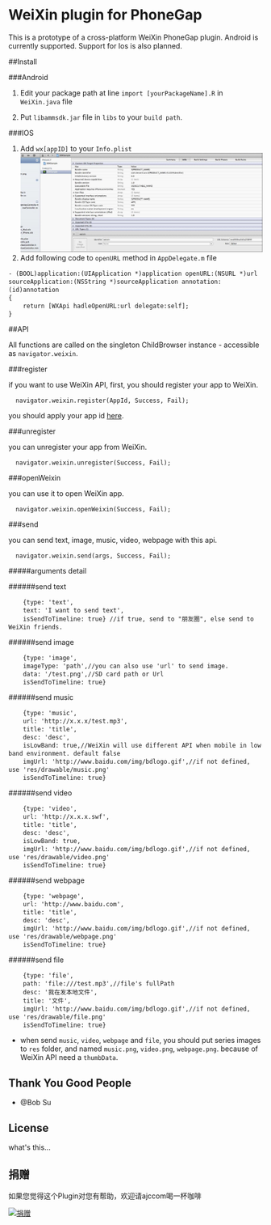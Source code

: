 # WeiXin plugin for PhoneGap

This is a prototype of a cross-platform WeiXin PhoneGap plugin. Android
is currently supported. Support for Ios is also planned.

##Install

###Android

1. Edit your package path at line `import [yourPackageName].R` in `WeiXin.java` file

2. Put `libammsdk.jar` file in `libs` to your `build path`.

###IOS

1. Add `wx[appID]` to your `Info.plist`
![](ios_plist.jpg?raw=true)
2. Add following code to  `openURL` method in `AppDelegate.m` file
```
- (BOOL)application:(UIApplication *)application openURL:(NSURL *)url sourceApplication:(NSString *)sourceApplication annotation:(id)annotation
{
    return [WXApi hadleOpenURL:url delegate:self];
}
```

##API

All functions are called on the singleton ChildBrowser instance - accessible
as `navigator.weixin`.

###register
  
if you want to use WeiXin API, first, you should register your app to WeiXin.

```
  navigator.weixin.register(AppId, Success, Fail);
```

you should apply your app id [here](http://open.weixin.qq.com/app/list/?lang=zh_CN).

###unregister

you can unregister your app from WeiXin.

```
  navigator.weixin.unregister(Success, Fail);
```

###openWeixin

you can use it to open WeiXin app.

```
  navigator.weixin.openWeixin(Success, Fail);
```
  
###send

you can send text, image, music, video, webpage with this api.

```
  navigator.weixin.send(args, Success, Fail);
```

#####arguments detail

######send text

```
	{type: 'text',
	text: 'I want to send text',
	isSendToTimeline: true} //if true, send to "朋友圈", else send to WeiXin friends.
```

######send image

```
	{type: 'image',
	imageType: 'path',//you can also use 'url' to send image.
	data: '/test.png',//SD card path or Url
	isSendToTimeline: true}
```

######send music

```
	{type: 'music',
	url: 'http://x.x.x/test.mp3',
	title: 'title',
	desc: 'desc',
	isLowBand: true,//WeiXin will use different API when mobile in low band environment. default false
	imgUrl: 'http://www.baidu.com/img/bdlogo.gif',//if not defined, use 'res/drawable/music.png'
	isSendToTimeline: true}
```

######send video

```
	{type: 'video',
	url: 'http://x.x.x.swf',
	title: 'title',
	desc: 'desc',
	isLowBand: true,
	imgUrl: 'http://www.baidu.com/img/bdlogo.gif',//if not defined, use 'res/drawable/video.png'
	isSendToTimeline: true}
```

######send webpage

```
	{type: 'webpage',
	url: 'http://www.baidu.com',
	title: 'title',
	desc: 'desc',
	imgUrl: 'http://www.baidu.com/img/bdlogo.gif',//if not defined, use 'res/drawable/webpage.png'
	isSendToTimeline: true}
```

######send file

```
	{type: 'file',
	path: 'file:///test.mp3',//file's fullPath
	desc: '我在发本地文件',
	title: '文件',
	imgUrl: 'http://www.baidu.com/img/bdlogo.gif',//if not defined, use 'res/drawable/file.png'
	isSendToTimeline: true}
```

* when send `music`, `video`, `webpage` and `file`, you should put series images to `res` folder,
and named `music.png`, `video.png`, `webpage.png`.
because of WeiXin API need a `thumbData`.

## Thank You Good People

* @Bob Su

## License

what's this...

## 捐赠
如果您觉得这个Plugin对您有帮助，欢迎请ajccom喝一杯咖啡

[![捐赠](https://img.alipay.com/sys/personalprod/style/mc/btn-index.png)](https://me.alipay.com/ajccom)

